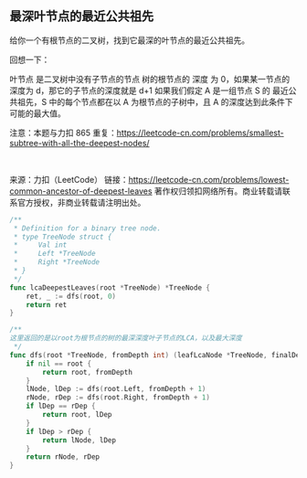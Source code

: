 ## 最深叶节点的最近公共祖先

给你一个有根节点的二叉树，找到它最深的叶节点的最近公共祖先。

回想一下：

叶节点 是二叉树中没有子节点的节点
树的根节点的 深度 为 0，如果某一节点的深度为 d，那它的子节点的深度就是 d+1
如果我们假定 A 是一组节点 S 的 最近公共祖先，S 中的每个节点都在以 A 为根节点的子树中，且 A 的深度达到此条件下可能的最大值。
 

注意：本题与力扣 865 重复：https://leetcode-cn.com/problems/smallest-subtree-with-all-the-deepest-nodes/

 

来源：力扣（LeetCode）
链接：https://leetcode-cn.com/problems/lowest-common-ancestor-of-deepest-leaves
著作权归领扣网络所有。商业转载请联系官方授权，非商业转载请注明出处。

```go
/**
 * Definition for a binary tree node.
 * type TreeNode struct {
 *     Val int
 *     Left *TreeNode
 *     Right *TreeNode
 * }
 */
func lcaDeepestLeaves(root *TreeNode) *TreeNode {
	ret, _ := dfs(root, 0)
	return ret
}

/**
这里返回的是以root为根节点的树的最深深度叶子节点的LCA，以及最大深度
 */
func dfs(root *TreeNode, fromDepth int) (leafLcaNode *TreeNode, finalDepth int) {
	if nil == root {
		return root, fromDepth
	}
	lNode, lDep := dfs(root.Left, fromDepth + 1)
	rNode, rDep := dfs(root.Right, fromDepth + 1)
	if lDep == rDep {
		return root, lDep
	}
	if lDep > rDep {
		return lNode, lDep
	}
	return rNode, rDep
}
```
